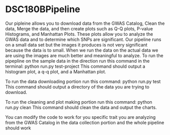 # DSC180BPipeline
Our pipleine allows you to download data from the GWAS Catalog, Clean the data, Merge the data, and then create plots such as Q-Q plots, P-value Histograms, and Manhattan Plots. These plots allow you to analyze the GWAS data and to determine which SNPs are significant. Our pipeline runs on a small data set but the images it produces is not very significant because the data is to small. When we run the data on the actual data we are using the images are much better and meaningful to analyze. 
To run the pipepline on the sample data in the direction run this command in the terminal:
  python run.py test-project
This command should output a histogram plot, a q-q plot, and a Manhattan plot.

To run the data downloading portion run this command:
  python run.py test
This command should output a directory of the data you are trying to download.

To run the cleaning and plot making portion run this command:
  python run.py clean
 This command should clean the data and output the charts.
 
You can modify the code to work for you specific trait you are analyzing from the GWAS Catalog in the data collection portion and the whole pipeline should work

